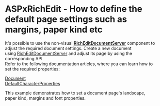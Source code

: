 # ASPxRichEdit - How to define the default page settings such as margins, paper kind etc


<p>It's possible to use the non-visual <a href="https://documentation.devexpress.com/#CoreLibraries/clsDevExpressXtraRichEditRichEditDocumentServertopic"><strong>RichEditDocumentServer</strong></a> component to adjust the required document settings. Create a new document using <a href="https://documentation.devexpress.com/#CoreLibraries/clsDevExpressXtraRichEditRichEditDocumentServertopic">RichEditDocumentServer</a> and adjust its page by using the corresponding API.<br>Refer to the following documentation articles, where you can learn how to set the required properties:</p>
<a href="https://documentation.devexpress.com/CoreLibraries/clsDevExpressXtraRichEditAPINativeDocumenttopic.aspx">Document</a> <br><a href="https://documentation.devexpress.com/CoreLibraries/DevExpressXtraRichEditAPINativeDocument_DefaultCharacterPropertiestopic.aspx">DefaultCharacterProperties</a><br>
<p>This example demonstrates how to set a document page's landscape, paper kind, margins and font properties.</p>

<br/>


